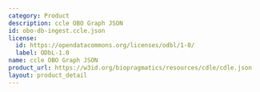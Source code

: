 ```yaml
---
category: Product
description: ccle OBO Graph JSON
id: obo-db-ingest.ccle.json
license:
  id: https://opendatacommons.org/licenses/odbl/1-0/
  label: ODbL-1.0
name: ccle OBO Graph JSON
product_url: https://w3id.org/biopragmatics/resources/cdle/cdle.json
layout: product_detail
---
```

